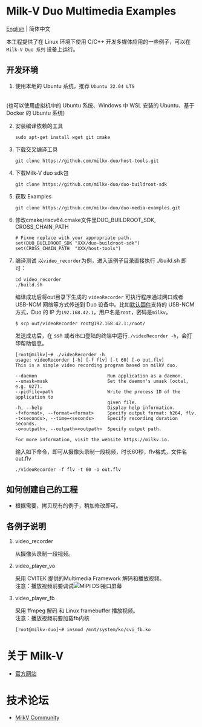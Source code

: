 # Milk-V Duo Multimedia Examples
[English](./README.md) | 简体中文

本工程提供了在 Linux 环境下使用 C/C++ 开发多媒体应用的一些例子，可以在 `Milk-V Duo 系列` 设备上运行。

## 开发环境

1. 使用本地的 Ubuntu 系统，推荐 `Ubuntu 22.04 LTS`
  <br>
  (也可以使用虚拟机中的 Ubuntu 系统、Windows 中 WSL 安装的 Ubuntu、基于 Docker 的 Ubuntu 系统)

2. 安装编译依赖的工具
    ```
    sudo apt-get install wget git cmake
    ```

3. 下载交叉编译工具
    ```
    git clone https://github.com/milkv-duo/host-tools.git
    ```

4. 下载Milk-V duo sdk包
    ```
    git clone https://github.com/milkv-duo/duo-buildroot-sdk
    ```

5. 获取 Examples
    ```
    git clone https://github.com/milkv-duo/duo-media-examples.git
    ```

6. 修改cmake/riscv64.cmake文件里DUO_BUILDROOT_SDK, CROSS_CHAIN_PATH
    ```
    # Fixme replace with your appropriate path.
    set(DUO_BUILDROOT_SDK "XXX/duo-buildroot-sdk")
    set(CROSS_CHAIN_PATH  "XXX/host-tools")
    ```

7. 编译测试
  以`video_recorder`为例，进入该例子目录直接执行 ./build.sh 即可：
    ```
    cd video_recorder
    ./build.sh
    ```
    编译成功后将out目录下生成的 `videoRecorder` 可执行程序通过网口或者 USB-NCM 网络等方式传送到 Duo 设备中。比如[默认固件](https://github.com/milkv-duo/duo-buildroot-sdk/releases)支持的 USB-NCM 方式，Duo 的 IP 为`192.168.42.1`，用户名是`root`，密码是`milkv`。
    ```
    $ scp out/videoRecorder root@192.168.42.1:/root/
    ```
    发送成功后，在 ssh 或者串口登陆的终端中运行`./videoRecorder -h`，会打印帮助信息。
    ```
    [root@milkv]~# ./videoRecorder -h
    usage: videoRecorder [-h] [-f flv] [-t 60] [-o out.flv]
    This is a simple video recording program based on milkV duo.

    --daemon                          Run application as a daemon.
    --umask=mask                      Set the daemon's umask (octal, e.g. 027).
    --pidfile=path                    Write the process ID of the application to 
                                      given file.
    -h, --help                        Display help information.
    -f<format>, --format=<format>     Specify output format: h264, flv.
    -t<seconds>, --time=<seconds>     Specify recording duration seconds.
    -o<outpath>, --outpath=<outpath>  Specify output path.

    For more information, visit the website https://milkv.io.
    ```
    输入如下命令，即可从摄像头录制一段视频，时长60秒，flv格式，文件名out.flv
    ```
    ./videoRecorder -f flv -t 60 -o out.flv
    ```
  

## 如何创建自己的工程

- 根据需要，拷贝现有的例子，稍加修改即可。

## 各例子说明

1. video_recorder
    
    从摄像头录制一段视频。

2. video_player_vo

   采用 CVITEK 提供的Multimedia Framework 解码和播放视频。
   <br>
    注意：播放视频前要调试![MIPI DSI接口屏幕](https://milkv.io/zh/docs/duo/low-level-dev/mipi-dsi)

3. video_player_fb

    采用 ffmpeg 解码 和 Linux framebuffer 播放视频。
    <br>
    注意：播放视频前要加载fb内核
    ```
    [root@milkv-duo]~# insmod /mnt/system/ko/cvi_fb.ko 
    ```

# 关于 Milk-V

- [官方网站](https://milkv.io/)

# 技术论坛

- [MilkV Community](https://community.milkv.io/)